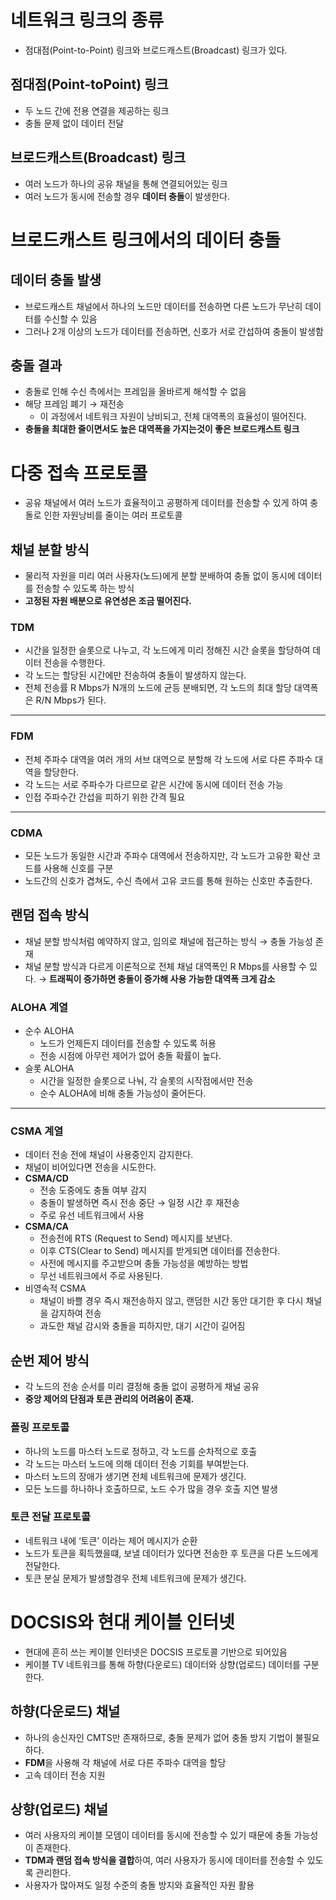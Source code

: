 # 네트워크 링크의 종류

- 점대점(Point-to-Point) 링크와 브로드캐스트(Broadcast) 링크가 있다.

## 점대점(Point-toPoint) 링크

- 두 노드 간에 전용 연결을 제공하는 링크
- 충돌 문제 없이 데이터 전달

## 브로드캐스트(Broadcast) 링크

- 여러 노드가 하나의 공유 채널을 통해 연결되어있는 링크
- 여러 노드가 동시에 전송할 경우 **데이터 충돌**이 발생한다.

# 브로드캐스트 링크에서의 데이터 충돌

## 데이터 충돌 발생

- 브로드캐스트 채널에서 하나의 노드만 데이터를 전송하면 다른 노드가 무난히 데이터를 수신할 수 있음
- 그러나 2개 이상의 노드가 데이터를 전송하면, 신호가 서로 간섭하여 충돌이 발생함

## 충돌 결과

- 충돌로 인해 수신 측에서는 프레임을 올바르게 해석할 수 없음
- 해당 프레임 폐기 → 재전송
    - 이 과정에서 네트워크 자원이 낭비되고, 전체 대역폭의 효율성이 떨어진다.
- **충돌을 최대한 줄이면서도 높은 대역폭을 가지는것이 좋은 브로드캐스트 링크**

# 다중 접속 프로토콜

- 공유 채널에서 여러 노드가 효율적이고 공평하게 데이터를 전송할 수 있게 하여 충돌로 인한 자원낭비를 줄이는 여러 프로토콜

## 채널 분할 방식

- 물리적 자원을 미리 여러 사용자(노드)에게 분할 분배하여 충돌 없이 동시에 데이터를 전송할 수 있도록 하는 방식
- **고정된 자원 배분으로 유연성은 조금 떨어진다.**

### TDM

- 시간을 일정한 슬롯으로 나누고, 각 노드에게 미리 정해진 시간 슬롯을 할당하여 데이터 전송을 수행한다.
- 각 노드는 할당된 시간에만 전송하여 충돌이 발생하지 않는다.
- 전체 전송률 R Mbps가 N개의 노드에 균등 분배되면, 각 노드의 최대 할당 대역폭은 R/N Mbps가 된다.

---

### FDM

- 전체 주파수 대역을 여러 개의 서브 대역으로 분할해 각 노드에 서로 다른 주파수 대역을 할당한다.
- 각 노드는 서로 주파수가 다르므로 같은 시간에 동시에 데이터 전송 가능
- 인접 주파수간 간섭을 피하기 위한 간격 필요

---

### CDMA

- 모든 노드가 동일한 시간과 주파수 대역에서 전송하지만, 각 노드가 고유한 확산 코드를 사용해 신호를 구분
- 노드간의 신호가 겹쳐도, 수신 측에서 고유 코드를 통해 원하는 신호만 추출한다.

## 랜덤 접속 방식

- 채널 분할 방식처럼 예약하지 않고, 임의로 채널에 접근하는 방식 → 충돌 가능성 존재
- 채널 분할 방식과 다르게 이론적으로 전체 채널 대역폭인 R Mbps를 사용할 수 있다. → **트래픽이 증가하면 충돌이 증가해 사용 가능한 대역폭 크게 감소**

### ALOHA 계열

- 순수 ALOHA
    - 노드가 언제든지 데이터를 전송할 수 있도록 허용
    - 전송 시점에 아무런 제어가 없어 충돌 확률이 높다.
- 슬롯 ALOHA
    - 시간을 일정한 슬롯으로 나눠, 각 슬롯의 시작점에서만 전송
    - 순수 ALOHA에 비해 충돌 가능성이 줄어든다.

---

### CSMA 계열

- 데이터 전송 전에 채널이 사용중인지 감지한다.
- 채널이 비어있다면 전송을 시도한다.
- **CSMA/CD**
    - 전송 도중에도 충돌 여부 감지
    - 충돌이 발생하면 즉시 전송 중단 → 일정 시간 후 재전송
    - 주로 유선 네트워크에서 사용
- **CSMA/CA**
    - 전송전에 RTS (Request to Send) 메시지를 보낸다.
    - 이후 CTS(Clear to Send) 메시지를 받게되면 데이터를 전송한다.
    - 사전에 메시지를 주고받으며 충돌 가능성을 예방하는 방법
    - 무선 네트워크에서 주로 사용된다.
- 비영속적 CSMA
    - 채널이 바쁠 경우 즉시 재전송하지 않고, 랜덤한 시간 동안 대기한 후 다시 채널을 감지하여 전송
    - 과도한 채널 감시와 충돌을 피하지만, 대기 시간이 길어짐

## 순번 제어 방식

- 각 노드의 전송 순서를 미리 결정해 충돌 없이 공평하게 채널 공유
- **중앙 제어의 단점과 토큰 관리의 어려움이 존재.**

### 폴링 프로토콜

- 하나의 노드를 마스터 노드로 정하고, 각 노드를 순차적으로 호출
- 각 노드는 마스터 노드에 의해 데이터 전송 기회를 부여받는다.
- 마스터 노드의 장애가 생기면 전체 네트워크에 문제가 생긴다.
- 모든 노드를 하나하나 호출하므로, 노드 수가 많을 경우 호출 지연 발생

### 토큰 전달 프로토콜

- 네트워크 내에 ‘토큰’ 이라는 제어 메시지가 순환
- 노드가 토큰을 획득했을떄, 보낼 데이터가 있다면 전송한 후 토큰을 다른 노드에게 전달한다.
- 토큰 분실 문제가 발생할경우 전체 네트워크에 문제가 생긴다.

# DOCSIS와 현대 케이블 인터넷

- 현대에 흔히 쓰는 케이블 인터넷은 DOCSIS 프로토콜 기반으로 되어있음
- 케이블 TV 네트워크를 통해 하향(다운로드) 데이터와 상향(업로드) 데이터를 구분한다.

## 하향(다운로드) 채널

- 하나의 송신자인 CMTS만 존재하므로, 충돌 문제가 없어 충돌 방지 기법이 불필요하다.
- **FDM**을 사용해 각 채널에 서로 다른 주파수 대역을 할당
- 고속 데이터 전송 지원

## 상향(업로드) 채널

- 여러 사용자의 케이블 모뎀이 데이터를 동시에 전송할 수 있기 때문에 충돌 가능성이 존재한다.
- **TDM과 랜덤 접속 방식을 결합**하여, 여러 사용자가 동시에 데이터를 전송할 수 있도록 관리한다.
- 사용자가 많아져도 일정 수준의 충돌 방지와 효율적인 자원 활용
